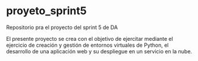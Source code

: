 # proyeto_sprint5
Repositorio pra el proyecto del sprint 5 de DA

El presente proyecto se crea con el objetivo de ejercitar mediante el ejercicio de creación y gestión de entornos virtuales de Python, el desarrollo de una aplicación web y su despliegue en un servicio en la nube.